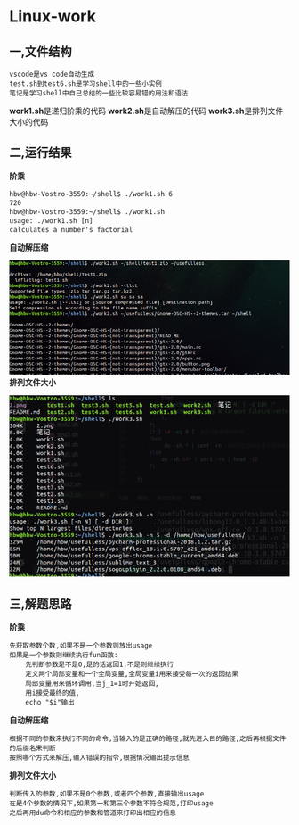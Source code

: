 # Linux-work

## 一,文件结构

    vscode是vs code自动生成
    test.sh到test6.sh是学习shell中的一些小实例
    笔记是学习shell中自己总结的一些比较容易错的用法和语法
**work1.sh**是递归阶乘的代码
**work2.sh**是自动解压的代码
**work3.sh**是排列文件大小的代码

## 二,运行结果
**阶乘**

    hbw@hbw-Vostro-3559:~/shell$ ./work1.sh 6
    720
    hbw@hbw-Vostro-3559:~/shell$ ./work1.sh
    usage: ./work1.sh [n]
    calculates a number's factorial
**自动解压缩**

![Alt text](https://github.com/converk/Linux-work/blob/master/2.png?raw=true)
**排列文件大小**

![Alt text](https://github.com/converk/Linux-work/blob/master/3.png?raw=true)


## 三,解题思路
**阶乘**

    先获取参数个数,如果不是一个参数则放出usage
    如果是一个参数则继续执行fun函数:
        先判断参数是不是0,是的话返回1,不是则继续执行
        定义两个局部变量和一个全局变量,全局变量i用来接受每一次的返回结果
        局部变量用来循环调用,当j_1=1时开始返回,
        用i接受最终的值,
        echo "$i"输出
**自动解压缩**

    根据不同的参数来执行不同的命令,当输入的是正确的路径,就先进入目的路径,之后再根据文件的后缀名来判断
    按照哪个方式来解压,输入错误的指令,根据情况输出提示信息
**排列文件大小**

    判断传入的参数,如果不是0个参数,或者四个参数,直接输出usage
    在是4个参数的情况下,如果第一和第三个参数不符合规范,打印usage
    之后再用du命令和相应的参数和管道来打印出相应的信息